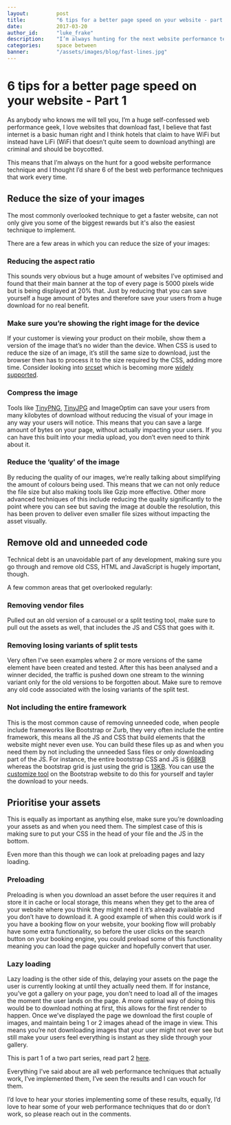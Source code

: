 ```yaml
---
layout: 		post
title:  		"6 tips for a better page speed on your website - part 1"
date:   		2017-03-20
author_id:      "luke_frake"
description:	"I’m always hunting for the next website performance technique to give you a better page speed. This is 6 of the best techniques that always work. Part 2"
categories: 	space between
banner:			"/assets/images/blog/fast-lines.jpg"
---
```


# 6 tips for a better page speed on your website - Part 1

As anybody who knows me will tell you, I’m a huge self-confessed web performance geek, I love websites that download fast, I believe that fast internet is a basic human right and I think hotels that claim to have WiFi but instead have LiFi (WiFi that doesn’t quite seem to download anything) are criminal and should be boycotted.

This means that I’m always on the hunt for a good website performance technique and I thought I’d share 6 of the best web performance techniques that work every time.

## Reduce the size of your images

The most commonly overlooked technique to get a faster website, can not only give you some of the biggest rewards but it's also the easiest technique to implement.

There are a few areas in which you can reduce the size of your images:

### Reducing the aspect ratio
This sounds very obvious but a huge amount of websites I’ve optimised and found that their main banner at the top of every page is 5000 pixels wide but is being displayed at 20% that. Just by reducing that you can save yourself a huge amount of bytes and therefore save your users from a huge download for no real benefit.

### Make sure you’re showing the right image for the device
If your customer is viewing your product on their mobile, show them a version of the image that’s no wider than the device. When CSS is used to reduce the size of an image, it’s still the same size to download, just the browser then has to process it to the size required by the CSS, adding more time. Consider looking into <a href="https://martinwolf.org/blog/2014/05/the-new-srcset-and-sizes-explained" target="_blank">srcset</a> which is becoming more <a href="http://caniuse.com/#feat=srcset" target="_blank">widely supported</a>.

### Compress the image
Tools like <a href="https://tinypng.com/" target="_blank">TinyPNG</a>, <a href="https://tinyjpg.com/" target="_blank">TinyJPG</a> and <a herf="https://imageoptim.com" target="_blank">ImageOptim</a> can save your users from many kilobytes of download without reducing the visual of your image in any way your users will notice. This means that you can save a large amount of bytes on your page, without actually impacting your users. If you can have this built into your media upload, you don’t even need to think about it.

### Reduce the ‘quality’ of the image
By reducing the quality of our images, we’re really talking about simplifying the amount of colours being used. This means that we can not only reduce the file size but also making tools like Gzip more effective. Other more advanced techniques of this include reducing the quality significantly to the point where you can see but saving the image at double the resolution, this has been proven to deliver even smaller file sizes without impacting the asset visually.

## Remove old and unneeded code

Technical debt is an unavoidable part of any development, making sure you go through and remove old CSS, HTML and JavaScript is hugely important, though.

A few common areas that get overlooked regularly:

### Removing vendor files
Pulled out an old version of a carousel or a split testing tool, make sure to pull out the assets as well, that includes the JS and CSS that goes with it. 

### Removing losing variants of split tests
Very often I’ve seen examples where 2 or more versions of the same element have been created and tested. After this has been analysed and a winner decided, the traffic is pushed down one stream to the winning variant only for the old versions to be forgotten about. Make sure to remove any old code associated with the losing variants of the split test.

### Not including the entire framework
This is the most common cause of removing unneeded code, when people include frameworks like Bootstrap or Zurb, they very often include the entire framework, this means all the JS and CSS that build elements that the website might never even use. You can build these files up as and when you need them by not including the unneeded Sass files or only downloading part of the JS. For instance, the entire bootstrap CSS and JS is <a href="http://getbootstrap.com/customize/?id=4546ca8f32fdfc318bc2f2d0baffe311">668KB</a> whereas the bootstrap grid is just using the grid is <a href="http://getbootstrap.com/customize/?id=0c42209f4538131bccaa5348ce8e24be" target="_blank">13KB</a>. You can use the <a href="http://getbootstrap.com/customize/" target="_blank">customize tool</a> on the Bootstrap website to do this for yourself and tayler the download to your needs.

## Prioritise your assets

This is equally as important as anything else, make sure you’re downloading your assets as and when you need them. The simplest case of this is making sure to put your CSS in the head of your file and the JS in the bottom.

Even more than this though we can look at preloading pages and lazy loading.

### Preloading
Preloading is when you download an asset before the user requires it and store it in cache or local storage, this means when they get to the area of your website where you think they might need it it’s already available and you don’t have to download it. A good example of when this could work is if you have a booking flow on your website, your booking flow will probably have some extra functionality, so before the user clicks on the search button on your booking engine, you could preload some of this functionality meaning you can load the page quicker and hopefully convert that user.

### Lazy loading
Lazy loading is the other side of this, delaying your assets on the page the user is currently looking at until they actually need them. If for instance, you’ve got a gallery on your page, you don’t need to load all of the images the moment the user lands on the page. A more optimal way of doing this would be to download nothing at first, this allows for the first render to happen. Once we’ve displayed the page we download the first couple of images, and maintain being 1 or 2 images ahead of the image in view. This means you’re not downloading images that your user might not ever see but still make your users feel everything is instant as they slide through your gallery.

This is part 1 of a two part series, read part 2 <a href="/space/between/2017/03/23/six-tips-for-better-page-speed-on-your-website-part-2">here</a>.

Everything I’ve said about are all web performance techniques that actually work, I’ve implemented them, I’ve seen the results and I can vouch for them.

I’d love to hear your stories implementing some of these results, equally, I’d love to hear some of your web performance techniques that do or don’t work, so please reach out in the comments. 